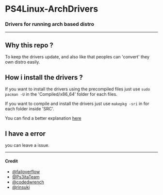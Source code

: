 # PS4Linux-ArchDrivers
### Drivers for running arch based distro

------------

## Why this repo ?
To keep the drivers update, and also like that peoples can 'convert' they own distro easily.

## How i install the drivers ?
If you want to install the drivers using the precompiled files just use ```sudo pacman -U``` in the 'Compiled/x86_64' folder for each files.

If you want to compile and install the drivers just use ```makepkg -sri``` in for each folder inside 'SRC'.

You can find a better explanation [here](https://archlinux.org/pacman/makepkg.8.html)

## I have a error

you can leave a issue.

-----------

#### Credit
- [@failoverflow](https://github.com/fail0verflow)
- [@Ps3itaTeam](https://github.com/Ps3itaTeam)
- [@codedwrench](https://github.com/codedwrench)
- [@rinsuki](https://github.com/rinsuki)
